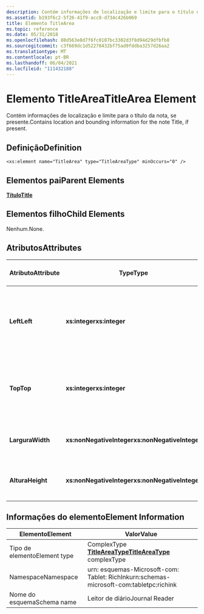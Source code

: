 ```yaml
---
description: Contém informações de localização e limite para o título da nota, se presente.
ms.assetid: b193f6c2-5f26-41f9-acc8-d734c426b069
title: Elemento TitleArea
ms.topic: reference
ms.date: 05/31/2018
ms.openlocfilehash: 88d563e8d7f6fc0107bc3302d3f8d94d29dfbfb8
ms.sourcegitcommit: c3f669dc1d52278432bf75ad9fddba3257d26aa2
ms.translationtype: MT
ms.contentlocale: pt-BR
ms.lasthandoff: 06/04/2021
ms.locfileid: "111432188"
---
```

# <a name="titlearea-element"></a><span data-ttu-id="5ef4d-103">Elemento TitleArea</span><span class="sxs-lookup"><span data-stu-id="5ef4d-103">TitleArea Element</span></span>

<span data-ttu-id="5ef4d-104">Contém informações de localização e limite para o título da nota, se presente.</span><span class="sxs-lookup"><span data-stu-id="5ef4d-104">Contains location and bounding information for the note Title, if present.</span></span>

## <a name="definition"></a><span data-ttu-id="5ef4d-105">Definição</span><span class="sxs-lookup"><span data-stu-id="5ef4d-105">Definition</span></span>

``` syntax
<xs:element name="TitleArea" type="TitleAreaType" minOccurs="0" />
```

## <a name="parent-elements"></a><span data-ttu-id="5ef4d-106">Elementos pai</span><span class="sxs-lookup"><span data-stu-id="5ef4d-106">Parent Elements</span></span>

[<span data-ttu-id="5ef4d-107">**Título**</span><span class="sxs-lookup"><span data-stu-id="5ef4d-107">**Title**</span></span>](title-element.md)

## <a name="child-elements"></a><span data-ttu-id="5ef4d-108">Elementos filho</span><span class="sxs-lookup"><span data-stu-id="5ef4d-108">Child Elements</span></span>

<span data-ttu-id="5ef4d-109">Nenhum.</span><span class="sxs-lookup"><span data-stu-id="5ef4d-109">None.</span></span>

## <a name="attributes"></a><span data-ttu-id="5ef4d-110">Atributos</span><span class="sxs-lookup"><span data-stu-id="5ef4d-110">Attributes</span></span>



| <span data-ttu-id="5ef4d-111">Atributo</span><span class="sxs-lookup"><span data-stu-id="5ef4d-111">Attribute</span></span>  | <span data-ttu-id="5ef4d-112">Type</span><span class="sxs-lookup"><span data-stu-id="5ef4d-112">Type</span></span>                      | <span data-ttu-id="5ef4d-113">Obrigatório</span><span class="sxs-lookup"><span data-stu-id="5ef4d-113">Required</span></span> | <span data-ttu-id="5ef4d-114">Descrição</span><span class="sxs-lookup"><span data-stu-id="5ef4d-114">Description</span></span>                                                                             | <span data-ttu-id="5ef4d-115">Valores possíveis</span><span class="sxs-lookup"><span data-stu-id="5ef4d-115">Possible Values</span></span>           |
|------------|---------------------------|----------|-----------------------------------------------------------------------------------------|---------------------------|
| <span data-ttu-id="5ef4d-116">**Left**</span><span class="sxs-lookup"><span data-stu-id="5ef4d-116">**Left**</span></span>   | <span data-ttu-id="5ef4d-117">**xs:integer**</span><span class="sxs-lookup"><span data-stu-id="5ef4d-117">**xs:integer**</span></span>            | <span data-ttu-id="5ef4d-118">Obrigatório</span><span class="sxs-lookup"><span data-stu-id="5ef4d-118">Required</span></span> | <span data-ttu-id="5ef4d-119">A distância da origem até o ponto mais à esquerda na caixa delimitadora para o elemento.</span><span class="sxs-lookup"><span data-stu-id="5ef4d-119">The distance from the origin to the leftmost point in the bounding box for the element.</span></span> | <span data-ttu-id="5ef4d-120">Qualquer inteiro.</span><span class="sxs-lookup"><span data-stu-id="5ef4d-120">Any integer.</span></span>              |
| <span data-ttu-id="5ef4d-121">**Top**</span><span class="sxs-lookup"><span data-stu-id="5ef4d-121">**Top**</span></span>    | <span data-ttu-id="5ef4d-122">**xs:integer**</span><span class="sxs-lookup"><span data-stu-id="5ef4d-122">**xs:integer**</span></span>            | <span data-ttu-id="5ef4d-123">Obrigatório</span><span class="sxs-lookup"><span data-stu-id="5ef4d-123">Required</span></span> | <span data-ttu-id="5ef4d-124">A distância da origem até o ponto superior na caixa delimitadora para o elemento.</span><span class="sxs-lookup"><span data-stu-id="5ef4d-124">The distance from the origin to the topmost point in the bounding box for the element.</span></span>  | <span data-ttu-id="5ef4d-125">Qualquer inteiro.</span><span class="sxs-lookup"><span data-stu-id="5ef4d-125">Any integer.</span></span>              |
| <span data-ttu-id="5ef4d-126">**Largura**</span><span class="sxs-lookup"><span data-stu-id="5ef4d-126">**Width**</span></span>  | <span data-ttu-id="5ef4d-127">**xs:nonNegativeInteger**</span><span class="sxs-lookup"><span data-stu-id="5ef4d-127">**xs:nonNegativeInteger**</span></span> | <span data-ttu-id="5ef4d-128">Obrigatório</span><span class="sxs-lookup"><span data-stu-id="5ef4d-128">Required</span></span> | <span data-ttu-id="5ef4d-129">A largura da caixa delimitadora para o elemento.</span><span class="sxs-lookup"><span data-stu-id="5ef4d-129">The width of the bounding box for the element.</span></span>                                          | <span data-ttu-id="5ef4d-130">Qualquer inteiro não negativo.</span><span class="sxs-lookup"><span data-stu-id="5ef4d-130">Any non-negative integer.</span></span> |
| <span data-ttu-id="5ef4d-131">**Altura**</span><span class="sxs-lookup"><span data-stu-id="5ef4d-131">**Height**</span></span> | <span data-ttu-id="5ef4d-132">**xs:nonNegativeInteger**</span><span class="sxs-lookup"><span data-stu-id="5ef4d-132">**xs:nonNegativeInteger**</span></span> | <span data-ttu-id="5ef4d-133">Obrigatório</span><span class="sxs-lookup"><span data-stu-id="5ef4d-133">Required</span></span> | <span data-ttu-id="5ef4d-134">A altura da caixa delimitadora para o elemento.</span><span class="sxs-lookup"><span data-stu-id="5ef4d-134">The height of the bounding box for the element.</span></span>                                         | <span data-ttu-id="5ef4d-135">Qualquer inteiro não negativo.</span><span class="sxs-lookup"><span data-stu-id="5ef4d-135">Any non-negative integer.</span></span> |



 

## <a name="element-information"></a><span data-ttu-id="5ef4d-136">Informações do elemento</span><span class="sxs-lookup"><span data-stu-id="5ef4d-136">Element Information</span></span>



|   <span data-ttu-id="5ef4d-137">Elemento</span><span class="sxs-lookup"><span data-stu-id="5ef4d-137">Element</span></span>    | <span data-ttu-id="5ef4d-138">Valor</span><span class="sxs-lookup"><span data-stu-id="5ef4d-138">Value</span></span>                                                           |
|--------------|-----------------------------------------------------------------|
| <span data-ttu-id="5ef4d-139">Tipo de elemento</span><span class="sxs-lookup"><span data-stu-id="5ef4d-139">Element type</span></span> | <span data-ttu-id="5ef4d-140">ComplexType [**TitleAreaType**](titleareatype-complex-type.md)</span><span class="sxs-lookup"><span data-stu-id="5ef4d-140">[**TitleAreaType**](titleareatype-complex-type.md) complexType</span></span> |
| <span data-ttu-id="5ef4d-141">Namespace</span><span class="sxs-lookup"><span data-stu-id="5ef4d-141">Namespace</span></span>    | <span data-ttu-id="5ef4d-142">urn: esquemas-Microsoft-com: Tablet: RichInk</span><span class="sxs-lookup"><span data-stu-id="5ef4d-142">urn:schemas-microsoft-com:tabletpc:richink</span></span>                      |
| <span data-ttu-id="5ef4d-143">Nome do esquema</span><span class="sxs-lookup"><span data-stu-id="5ef4d-143">Schema name</span></span>  | <span data-ttu-id="5ef4d-144">Leitor de diário</span><span class="sxs-lookup"><span data-stu-id="5ef4d-144">Journal Reader</span></span>                                                  |



 

 

 



